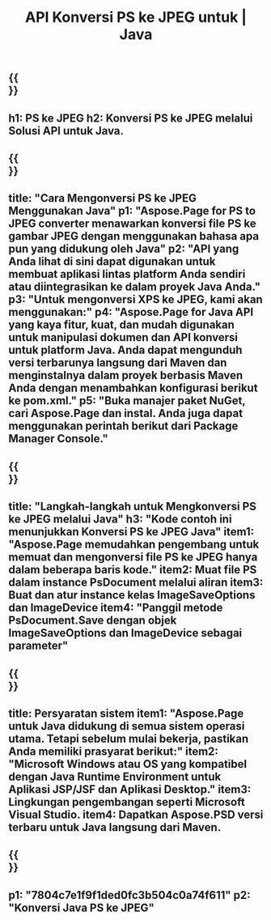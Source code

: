 ﻿---
translation: true
template: /_templates/_conversion-child-java.md
title: API Konversi PS ke JPEG untuk | Java
url: /java/conversion/ps-to-jpeg/
description: Contoh kode konversi Java untuk format PS ke file JPEG. Gunakan kode contoh ini untuk mengonversi PS ke JPEG dalam aplikasi berbasis Java Web atau Desktop.
informat: PS
outformat: JPEG
otherformats: XPS EPS
---

{{<section banner>}}
---
h1: PS ke JPEG
h2: Konversi PS ke JPEG melalui Solusi API untuk Java.
---

{{<section overview>}}
---
title: "Cara Mengonversi PS ke JPEG Menggunakan Java"
p1: "Aspose.Page for PS to JPEG converter menawarkan konversi file PS ke gambar JPEG dengan menggunakan bahasa apa pun yang didukung oleh Java"
p2: "API yang Anda lihat di sini dapat digunakan untuk membuat aplikasi lintas platform Anda sendiri atau diintegrasikan ke dalam proyek Java Anda."
p3: "Untuk mengonversi XPS ke JPEG, kami akan menggunakan:"
p4: "Aspose.Page for Java API yang kaya fitur, kuat, dan mudah digunakan untuk manipulasi dokumen dan API konversi untuk platform Java. Anda dapat mengunduh versi terbarunya langsung dari Maven dan menginstalnya dalam proyek berbasis Maven Anda dengan menambahkan konfigurasi berikut ke pom.xml."
p5: "Buka manajer paket NuGet, cari Aspose.Page dan instal. Anda juga dapat menggunakan perintah berikut dari Package Manager Console."
---

{{<section feature1>}}
---
title: "Langkah-langkah untuk Mengkonversi PS ke JPEG melalui Java"
h3: "Kode contoh ini menunjukkan Konversi PS ke JPEG Java"
item1: "Aspose.Page memudahkan pengembang untuk memuat dan mengonversi file PS ke JPEG hanya dalam beberapa baris kode."
item2: Muat file PS dalam instance PsDocument melalui aliran
item3: Buat dan atur instance kelas ImageSaveOptions dan ImageDevice
item4: "Panggil metode PsDocument.Save dengan objek ImageSaveOptions dan ImageDevice sebagai parameter"
---

{{<section feature2>}}
---
title: Persyaratan sistem
item1: "Aspose.Page untuk Java didukung di semua sistem operasi utama. Tetapi sebelum mulai bekerja, pastikan Anda memiliki prasyarat berikut:"
item2: "Microsoft Windows atau OS yang kompatibel dengan Java Runtime Environment untuk Aplikasi JSP/JSF dan Aplikasi Desktop."
item3: Lingkungan pengembangan seperti Microsoft Visual Studio.
item4: Dapatkan Aspose.PSD versi terbaru untuk Java langsung dari Maven.
---

{{<section gist>}}
---
p1: "7804c7e1f9f1ded0fc3b504c0a74f611"
p2: "Konversi Java PS ke JPEG"
---
